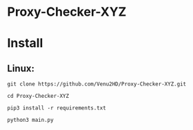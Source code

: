 # Proxy-Checker-XYZ
# Install
Linux:
---
```
git clone https://github.com/Venu2HD/Proxy-Checker-XYZ.git
```
```
cd Proxy-Checker-XYZ
```
```
pip3 install -r requirements.txt
```
```
python3 main.py
```
